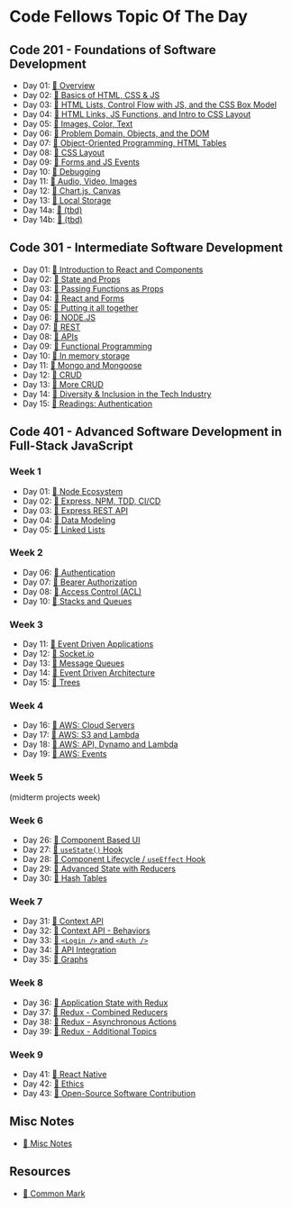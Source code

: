 # Code Fellows Topic Of The Day

## Code 201 - Foundations of Software Development

- Day 01: [🔗 Overview](/201/class-01.md)
- Day 02: [🔗 Basics of HTML, CSS & JS](/201/class-02.md)
- Day 03: [🔗 HTML Lists, Control Flow with JS, and the CSS Box Model](/201/class-03.md)
- Day 04: [🔗 HTML Links, JS Functions, and Intro to CSS Layout](/201/class-04.md)
- Day 05: [🔗 Images, Color, Text](/201/class-05.md)
- Day 06: [🔗 Problem Domain, Objects, and the DOM](/201/class-06.md)
- Day 07: [🔗 Object-Oriented Programming, HTML Tables](/201/class-07.md)
- Day 08: [🔗 CSS Layout](/201/class-08.md)
- Day 09: [🔗 Forms and JS Events](/reading-notes/201/class-09.md)
- Day 10: [🔗 Debugging](/201/class-10.md)
- Day 11: [🔗 Audio, Video, Images](/201/class-11.md)
- Day 12: [🔗 Chart.js, Canvas](/201/class-12.md)
- Day 13: [🔗 Local Storage](/201/class-13.md)
- Day 14a: [🔗 (tbd)](/201/class-14a.md)
- Day 14b: [🔗 (tbd)](/201/class-14b.md)

## Code 301 - Intermediate Software Development

- Day 01: [🔗 Introduction to React and Components](/301/class-01.md)
- Day 02: [🔗 State and Props
](/301/class-02.md)
- Day 03: [🔗 Passing Functions as Props](/301/class-03.md)
- Day 04: [🔗 React and Forms](/301/class-04.md)
- Day 05: [🔗 Putting it all together](/301/class-05.md)
- Day 06: [🔗 NODE.JS](/301/class-06.md)
- Day 07: [🔗 REST](/301/class-07.md)
- Day 08: [🔗 APIs](/301/class-08.md)
- Day 09: [🔗 Functional Programming](/301/class-09.md)
- Day 10: [🔗 In memory storage](/301/class-10.md)
- Day 11: [🔗 Mongo and Mongoose](/301/class-11.md)
- Day 12: [🔗 CRUD](/301/class-12.md)
- Day 13: [🔗 More CRUD](/301/class-13.md)
- Day 14: [🔗 Diversity & Inclusion in the Tech Industry](/301/class-14.md)
- Day 15: [🔗 Readings: Authentication](/301/class-15.md)

## Code 401 - Advanced Software Development in Full-Stack JavaScript

### Week 1

- Day 01: [🔗 Node Ecosystem](/401/class-01.md)
- Day 02: [🔗 Express, NPM, TDD, CI/CD](/401/class-02.md)
- Day 03: [🔗 Express REST API](/401/class-03.md)
- Day 04: [🔗 Data Modeling](/401/class-04.md)
- Day 05: [🔗 Linked Lists](/401/class-05.md)

### Week 2

- Day 06: [🔗 Authentication](/401/class-06.md)
- Day 07: [🔗 Bearer Authorization](/401/class-07.md)
- Day 08: [🔗 Access Control (ACL)](/401/class-08.md)
- Day 10: [🔗 Stacks and Queues](/401/class-10.md)

### Week 3

- Day 11: [🔗 Event Driven Applications](/401/class-11.md)
- Day 12: [🔗 Socket.io](/401/class-12.md)
- Day 13: [🔗 Message Queues](/401/class-13.md)
- Day 14: [🔗 Event Driven Architecture](/401/class-14.md)
- Day 15: [🔗 Trees](/401/class-15.md)

### Week 4

- Day 16: [🔗 AWS: Cloud Servers](/401/class-16.md)
- Day 17: [🔗 AWS: S3 and Lambda](/401/class-17.md)
- Day 18: [🔗 AWS: API, Dynamo and Lambda](/401/class-18.md)
- Day 19: [🔗 AWS: Events](/401/class-19.md)

### Week 5

(midterm projects week)

### Week 6

- Day 26: [🔗 Component Based UI](/401/class-26.md)
- Day 27: [🔗 `useState()` Hook](/401/class-27.md)
- Day 28: [🔗 Component Lifecycle / `useEffect` Hook](/401/class-28.md)
- Day 29: [🔗 Advanced State with Reducers](/401/class-29.md)
- Day 30: [🔗 Hash Tables](/401/class-30.md)

### Week 7

- Day 31: [🔗 Context API](/401/class-31.md)
- Day 32: [🔗 Context API - Behaviors](/401/class-32.md)
- Day 33: [🔗 `<Login />` and `<Auth />`](/401/class-33.md)
- Day 34: [🔗 API Integration](/401/class-34.md)
- Day 35: [🔗 Graphs](/401/class-35.md)

### Week 8

- Day 36: [🔗 Application State with Redux](/401/class-36.md)
- Day 37: [🔗 Redux - Combined Reducers](/401/class-37.md)
- Day 38: [🔗 Redux - Asynchronous Actions](/401/class-38.md)
- Day 39: [🔗 Redux - Additional Topics](/401/class-39.md)

### Week 9

- Day 41: [🔗 React Native](/401/class-41.md)
- Day 42: [🔗 Ethics](/401/class-42.md)
- Day 43: [🔗 Open-Source Software Contribution](/401/class-43.md)


## Misc Notes

- [🔗 Misc Notes](401/misc-notes/README.md)

## Resources

- [🔗 Common Mark](https://commonmark.org/help/tutorial/index.html)
